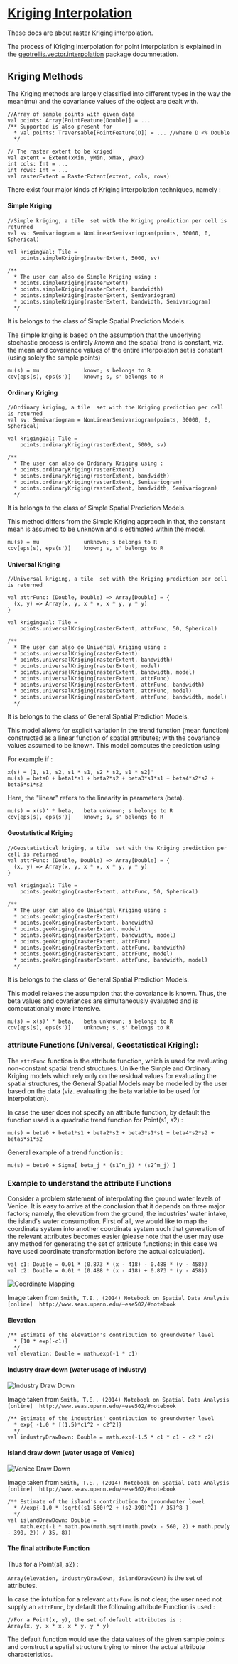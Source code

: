 # [Kriging Interpolation](https://en.wikipedia.org/wiki/Kriging)
These docs are about raster Kriging interpolation.

The process of Kriging interpolation for point interpolation is explained in the [geotrellis.vector.interpolation](../vector/kriging-interpolation.md) package documnetation.

## Kriging Methods
The Kriging methods are largely classified into different types in the way the mean(mu) and the covariance values of the object are dealt with.

    //Array of sample points with given data
    val points: Array[PointFeature[Double]] = ...
    /** Supported is also present for
      * val points: Traversable[PointFeature[D]] = ... //where D <% Double
      */

    // The raster extent to be kriged
    val extent = Extent(xMin, yMin, xMax, yMax)
    int cols: Int = ...
    int rows: Int = ...
    val rasterExtent = RasterExtent(extent, cols, rows)

There exist four major kinds of Kriging interpolation techniques, namely :

#### Simple Kriging

    //Simple kriging, a tile  set with the Kriging prediction per cell is returned
    val sv: Semivariogram = NonLinearSemivariogram(points, 30000, 0, Spherical)

    val krigingVal: Tile =
        points.simpleKriging(rasterExtent, 5000, sv)

    /**
      * The user can also do Simple Kriging using :
      * points.simpleKriging(rasterExtent)
      * points.simpleKriging(rasterExtent, bandwidth)
      * points.simpleKriging(rasterExtent, Semivariogram)
      * points.simpleKriging(rasterExtent, bandwidth, Semivariogram)
      */

It is belongs to the class of Simple Spatial Prediction Models.

The simple kriging is based on the assumption that the underlying stochastic process is entirely _known_ and the spatial trend is constant, viz. the mean and covariance values of the entire interpolation set is constant (using solely the sample points)

    mu(s) = mu              known; s belongs to R
    cov[eps(s), eps(s')]    known; s, s' belongs to R

#### Ordinary Kriging
    //Ordinary kriging, a tile  set with the Kriging prediction per cell is returned
    val sv: Semivariogram = NonLinearSemivariogram(points, 30000, 0, Spherical)

    val krigingVal: Tile =
        points.ordinaryKriging(rasterExtent, 5000, sv)

    /**
      * The user can also do Ordinary Kriging using :
      * points.ordinaryKriging(rasterExtent)
      * points.ordinaryKriging(rasterExtent, bandwidth)
      * points.ordinaryKriging(rasterExtent, Semivariogram)
      * points.ordinaryKriging(rasterExtent, bandwidth, Semivariogram)
      */

It is belongs to the class of Simple Spatial Prediction Models.

This method differs from the Simple Kriging appraoch in that, the constant mean is assumed to be unknown and is estimated within the model.

    mu(s) = mu              unknown; s belongs to R
    cov[eps(s), eps(s')]    known; s, s' belongs to R

#### Universal Kriging
    //Universal kriging, a tile  set with the Kriging prediction per cell is returned

    val attrFunc: (Double, Double) => Array[Double] = {
      (x, y) => Array(x, y, x * x, x * y, y * y)
    }

    val krigingVal: Tile =
        points.universalKriging(rasterExtent, attrFunc, 50, Spherical)

    /**
      * The user can also do Universal Kriging using :
      * points.universalKriging(rasterExtent)
      * points.universalKriging(rasterExtent, bandwidth)
      * points.universalKriging(rasterExtent, model)
      * points.universalKriging(rasterExtent, bandwidth, model)
      * points.universalKriging(rasterExtent, attrFunc)
      * points.universalKriging(rasterExtent, attrFunc, bandwidth)
      * points.universalKriging(rasterExtent, attrFunc, model)
      * points.universalKriging(rasterExtent, attrFunc, bandwidth, model)
      */

It is belongs to the class of General Spatial Prediction Models.

This model allows for explicit variation in the trend function (mean function) constructed as a linear function of spatial attributes; with the covariance values assumed to be known. This model computes the prediction using

For example if :

    x(s) = [1, s1, s2, s1 * s1, s2 * s2, s1 * s2]'
    mu(s) = beta0 + beta1*s1 + beta2*s2 + beta3*s1*s1 + beta4*s2*s2 + beta5*s1*s2
Here, the "linear" refers to the linearity in parameters (beta).

    mu(s) = x(s)' * beta,   beta unknown; s belongs to R
    cov[eps(s), eps(s')]    known; s, s' belongs to R

#### Geostatistical Kriging
    //Geostatistical kriging, a tile  set with the Kriging prediction per cell is returned
    val attrFunc: (Double, Double) => Array[Double] = {
      (x, y) => Array(x, y, x * x, x * y, y * y)
    }

    val krigingVal: Tile =
        points.geoKriging(rasterExtent, attrFunc, 50, Spherical)

    /**
      * The user can also do Universal Kriging using :
      * points.geoKriging(rasterExtent)
      * points.geoKriging(rasterExtent, bandwidth)
      * points.geoKriging(rasterExtent, model)
      * points.geoKriging(rasterExtent, bandwidth, model)
      * points.geoKriging(rasterExtent, attrFunc)
      * points.geoKriging(rasterExtent, attrFunc, bandwidth)
      * points.geoKriging(rasterExtent, attrFunc, model)
      * points.geoKriging(rasterExtent, attrFunc, bandwidth, model)
      */

It is belongs to the class of General Spatial Prediction Models.

This model relaxes the assumption that the covariance is known.
Thus, the beta values and covariances are simultaneously evaluated and is computationally more intensive.

    mu(s) = x(s)' * beta,   beta unknown; s belongs to R
    cov[eps(s), eps(s')]    unknown; s, s' belongs to R


### attribute Functions (Universal, Geostatistical Kriging):

The `attrFunc` function is the attribute function, which is used for evaluating non-constant spatial trend structures. Unlike the Simple and Ordinary Kriging models which rely only on the residual values for evaluating the spatial structures, the General Spatial Models may be modelled by the user based on the data (viz. evaluating the beta variable to be used for interpolation).

In case the user does not specify an attribute function, by default the function used is a quadratic trend function for Point(s1, s2) :

```mu(s) = beta0 + beta1*s1 + beta2*s2 + beta3*s1*s1 + beta4*s2*s2 + beta5*s1*s2```

General example of a trend function is :

```mu(s) = beta0 + Sigma[ beta_j * (s1^n_j) * (s2^m_j) ]```

### Example to understand the attribute Functions

Consider a problem statement of interpolating the ground water levels of Venice. It is easy to arrive at the conclusion that it depends on three major factors; namely, the elevation from the ground, the industries' water intake, the island's water consumption.
First of all, we would like to map the coordinate system into another coordinate system such that generation of the relevant attributes becomes easier (please note that the user may use any method for generating the set of attribute functions; in this case we have used coordinate transformation before the actual calculation).

    val c1: Double = 0.01 * (0.873 * (x - 418) - 0.488 * (y - 458))
    val c2: Double = 0.01 * (0.488 * (x - 418) + 0.873 * (y - 458))

![Coordinate Mapping](img/coordinateMapping.png)

Image taken from `Smith, T.E., (2014) Notebook on Spatial Data Analysis [online]  http://www.seas.upenn.edu/~ese502/#notebook`

#### Elevation



    /** Estimate of the elevation's contribution to groundwater level
      * [10 * exp(-c1)]
      */
    val elevation: Double = math.exp(-1 * c1)


#### Industry draw down (water usage of industry)

![Industry Draw Down](img/industryDrawDown.png)

Image taken from `Smith, T.E., (2014) Notebook on Spatial Data Analysis [online]  http://www.seas.upenn.edu/~ese502/#notebook`


    /** Estimate of the industries' contribution to groundwater level
      * exp{ -1.0 * [(1.5)*c1^2 - c2^2]}
      */
    val industryDrawDown: Double = math.exp(-1.5 * c1 * c1 - c2 * c2)

#### Island draw down (water usage of Venice)

![Venice Draw Down](img/veniceDrawDown.png)

Image taken from `Smith, T.E., (2014) Notebook on Spatial Data Analysis [online]  http://www.seas.upenn.edu/~ese502/#notebook`

    /** Estimate of the island's contribution to groundwater level
      * //exp{-1.0 * (sqrt((s1-560)^2 + (s2-390)^2) / 35)^8 }
      */
    val islandDrawDown: Double =
        math.exp(-1 * math.pow(math.sqrt(math.pow(x - 560, 2) + math.pow(y - 390, 2)) / 35, 8))

#### The final attribute Function

Thus for a Point(s1, s2) :

`Array(elevation, industryDrawDown, islandDrawDown)` is the set of attributes.

In case the intuition for a relevant `attrFunc` is not clear; the user need not supply an `attrFunc`, by default the following attribute Function is used :

    //For a Point(x, y), the set of default attributes is :
    Array(x, y, x * x, x * y, y * y)

The default function would use the data values of the given sample points and construct a spatial structure trying to mirror the actual attribute characteristics.
